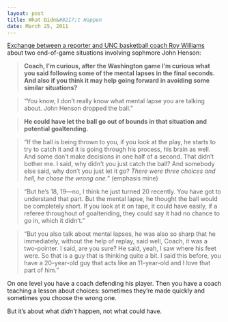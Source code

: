 ```yaml
---
layout: post
title: What Didn&#8217;t Happen
date: March 25, 2011
---
```


<a href="http://northcarolina.rivals.com/content.asp?CID=1204149">Exchange between a reporter and UNC basketball coach Roy Williams</a> about two end-of-game situations involving sophmore John Henson: 


> **Coach, I&#8217;m curious, after the Washington game I&#8217;m curious what you said following some of the mental lapses in the final seconds. And also if you think it may help going forward in avoiding some similar situations?**

> &#8220;You know, I don&#8217;t really know what mental lapse you are talking about. John Henson dropped the ball.&#8221;

> **He could have let the ball go out of bounds in that situation and potential goaltending.**


> &#8220;If the ball is being thrown to you, if you look at the play, he starts to try to catch it and it is going through his process, his brain as well. And some don&#8217;t make decisions in one half of a second. That didn&#8217;t bother me. I said, why didn&#8217;t you just catch the ball? And somebody else said, why don&#8217;t you just let it go? *There were three choices and hell, he chose the wrong one.*&#8221; (emphasis mine) 

> &#8220;But he&#8217;s 18, 19&#8212;no, I think he just turned 20 recently. You have got to understand that part. But the mental lapse, he thought the ball would be completely short. If you look at it on tape, it could have easily, if a referee throughout of goaltending, they could say it had no chance to go in, which it didn&#8217;t.&#8221; 

> &#8220;But you also talk about mental lapses, he was also so sharp that he immediately, without the help of replay, said well, Coach, it was a two-pointer. I said, are you sure? He said, yeah, I saw where his feet were. So that is a guy that is thinking quite a bit. I said this before, you have a 20-year-old guy that acts like an 11-year-old and I love that part of him.&#8221;

On one level you have a coach defending his player. Then you have a coach teaching a lesson about choices: sometimes they&#8217;re made quickly and sometimes you choose the wrong one.

But it&#8217;s about what <em>didn&#8217;t</em> happen, not what could have.